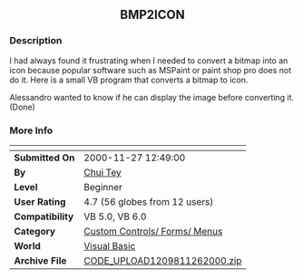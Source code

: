 ﻿<div align="center">

## BMP2ICON


</div>

### Description

I had always found it frustrating when I needed to convert a bitmap into an icon because popular software such as MSPaint or paint shop pro does not do it. Here is a small VB program that converts a bitmap to icon.

Alessandro wanted to know if he can display the image before converting it. (Done)
 
### More Info
 


<span>             |<span>
---                |---
**Submitted On**   |2000-11-27 12:49:00
**By**             |[Chui Tey](https://github.com/Planet-Source-Code/PSCIndex/blob/master/ByAuthor/chui-tey.md)
**Level**          |Beginner
**User Rating**    |4.7 (56 globes from 12 users)
**Compatibility**  |VB 5\.0, VB 6\.0
**Category**       |[Custom Controls/ Forms/  Menus](https://github.com/Planet-Source-Code/PSCIndex/blob/master/ByCategory/custom-controls-forms-menus__1-4.md)
**World**          |[Visual Basic](https://github.com/Planet-Source-Code/PSCIndex/blob/master/ByWorld/visual-basic.md)
**Archive File**   |[CODE\_UPLOAD1209811262000\.zip](https://github.com/Planet-Source-Code/chui-tey-bmp2icon__1-6630/archive/master.zip)








